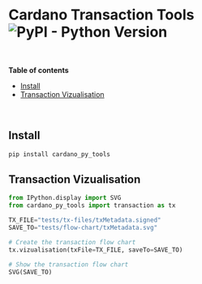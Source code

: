 
# Cardano Transaction Tools ![PyPI - Python Version](https://img.shields.io/badge/python-%3E%3D3.8-blue)

<br />

**Table of contents**
- [Install](#Install)
- [Transaction Vizualisation](#Transaction-Vizualisation)

<br />


## Install

```python
pip install cardano_py_tools 
```

## Transaction Vizualisation

```python
from IPython.display import SVG
from cardano_py_tools import transaction as tx

TX_FILE="tests/tx-files/txMetadata.signed"
SAVE_TO="tests/flow-chart/txMetadata.svg"

# Create the transaction flow chart
tx.vizualisation(txFile=TX_FILE, saveTo=SAVE_TO)

# Show the transaction flow chart
SVG(SAVE_TO)
```

